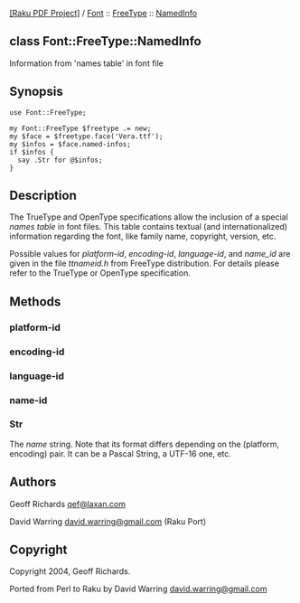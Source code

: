 [[Raku PDF Project]](https://pdf-raku.github.io)
 / [Font](https://pdf-raku.github.io/Font-raku)
 :: [FreeType](https://pdf-raku.github.io/Font-raku/FreeType)
 :: [NamedInfo](https://pdf-raku.github.io/Font-raku/FreeType/NamedInfo)

class Font::FreeType::NamedInfo
-------------------------------

Information from 'names table' in font file

Synopsis
--------

    use Font::FreeType;

    my Font::FreeType $freetype .= new;
    my $face = $freetype.face('Vera.ttf');
    my $infos = $face.named-infos;
    if $infos {
      say .Str for @$infos;
    }

Description
-----------

The TrueType and OpenType specifications allow the inclusion of a special _names table_ in font files. This table contains textual (and internationalized) information regarding the font, like family name, copyright, version, etc.

Possible values for _platform-id_, _encoding-id_, _language-id_, and _name\_id_ are given in the file _ttnameid.h_ from FreeType distribution. For details please refer to the TrueType or OpenType specification.

Methods
-------

### platform-id

### encoding-id

### language-id

### name-id

### Str

The _name_ string. Note that its format differs depending on the (platform, encoding) pair. It can be a Pascal String, a UTF-16 one, etc.

Authors
-------

Geoff Richards <qef@laxan.com>

David Warring <david.warring@gmail.com> (Raku Port)

Copyright
---------

Copyright 2004, Geoff Richards.

Ported from Perl to Raku by David Warring <david.warring@gmail.com>

